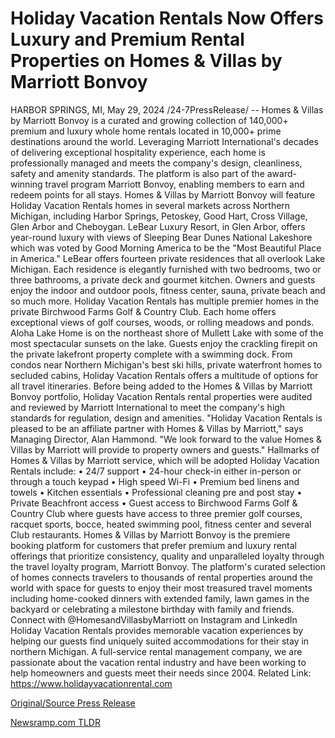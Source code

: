 # Holiday Vacation Rentals Now Offers Luxury and Premium Rental Properties on Homes & Villas by Marriott Bonvoy

HARBOR SPRINGS, MI, May 29, 2024 /24-7PressRelease/ -- Homes & Villas by Marriott Bonvoy is a curated and growing collection of 140,000+ premium and luxury whole home rentals located in 10,000+ prime destinations around the world. Leveraging Marriott International's decades of delivering exceptional hospitality experience, each home is professionally managed and meets the company's design, cleanliness, safety and amenity standards. The platform is also part of the award-winning travel program Marriott Bonvoy, enabling members to earn and redeem points for all stays.  Homes & Villas by Marriott Bonvoy will feature Holiday Vacation Rentals homes in several markets across Northern Michigan, including Harbor Springs, Petoskey, Good Hart, Cross Village, Glen Arbor and Cheboygan.  LeBear Luxury Resort, in Glen Arbor, offers year-round luxury with views of Sleeping Bear Dunes National Lakeshore which was voted by Good Morning America to be the "Most Beautiful Place in America." LeBear offers fourteen private residences that all overlook Lake Michigan. Each residence is elegantly furnished with two bedrooms, two or three bathrooms, a private deck and gourmet kitchen. Owners and guests enjoy the indoor and outdoor pools, fitness center, sauna, private beach and so much more.   Holiday Vacation Rentals has multiple premier homes in the private Birchwood Farms Golf & Country Club. Each home offers exceptional views of golf courses, woods, or rolling meadows and ponds.   Aloha Lake Home is on the northeast shore of Mullett Lake with some of the most spectacular sunsets on the lake. Guests enjoy the crackling firepit on the private lakefront property complete with a swimming dock.   From condos near Northern Michigan's best ski hills, private waterfront homes to secluded cabins, Holiday Vacation Rentals offers a multitude of options for all travel itineraries.  Before being added to the Homes & Villas by Marriott Bonvoy portfolio, Holiday Vacation Rentals rental properties were audited and reviewed by Marriott International to meet the company's high standards for regulation, design and amenities.  "Holiday Vacation Rentals is pleased to be an affiliate partner with Homes & Villas by Marriott," says Managing Director, Alan Hammond. "We look forward to the value Homes & Villas by Marriott will provide to property owners and guests."  Hallmarks of Homes & Villas by Marriott service, which will be adopted Holiday Vacation Rentals include: •	24/7 support •	24-hour check-in either in-person or through a touch keypad •	High speed Wi-Fi •	Premium bed linens and towels •	Kitchen essentials •	Professional cleaning pre and post stay •	Private Beachfront access •	Guest access to Birchwood Farms Golf & Country Club where guests have access to three premier golf courses, racquet sports, bocce, heated swimming pool, fitness center and several Club restaurants.  Homes & Villas by Marriott Bonvoy is the premiere booking platform for customers that prefer premium and luxury rental offerings that prioritize consistency, quality and unparalleled loyalty through the travel loyalty program, Marriott Bonvoy. The platform's curated selection of homes connects travelers to thousands of rental properties around the world with space for guests to enjoy their most treasured travel moments including home-cooked dinners with extended family, lawn games in the backyard or celebrating a milestone birthday with family and friends.  Connect with @HomesandVillasbyMarriott on Instagram and LinkedIn  Holiday Vacation Rentals provides memorable vacation experiences by helping our guests find uniquely suited accommodations for their stay in northern Michigan.  A full-service rental management company, we are passionate about the vacation rental industry and have been working to help homeowners and guests meet their needs since 2004.  Related Link: https://www.holidayvacationrental.com 

[Original/Source Press Release](https://www.24-7pressrelease.com/press-release/511234/holiday-vacation-rentals-now-offers-luxury-and-premium-rental-properties-on-homes-villas-by-marriott-bonvoy) 

[Newsramp.com TLDR](https://newsramp.com/None) 